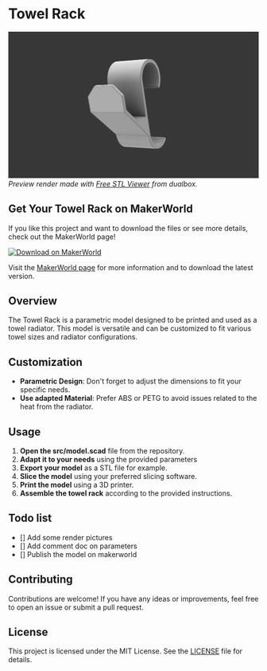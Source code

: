 # Towel Rack

![Towel Rack](/docs/heading-3d-draw.png)
*Preview render made with [Free STL Viewer](https://stl-viewer.dualbox.com/about) from dualbox.*

## Get Your Towel Rack on MakerWorld

If you like this project and want to download the files or see more details, check out the MakerWorld page!

[![Download on MakerWorld](https://img.shields.io/badge/Download%20on-MakerWorld-blue)](https://makerworld.com/en/models/1579253-radiator-towel-rack)

Visit the [MakerWorld page](https://makerworld.com/en/models/1579253-radiator-towel-rack) for more information and to download the latest version.

## Overview

The Towel Rack is a parametric model designed to be printed and used as a towel radiator. This model is versatile and can be customized to fit various towel sizes and radiator configurations.


## Customization

- **Parametric Design**: Don't forget to adjust the dimensions to fit your specific needs.
- **Use adapted Material**: Prefer ABS or PETG to avoid issues related to the heat from the radiator.

## Usage

1. **Open the src/model.scad** file from the repository.
2. **Adapt it to your needs** using the provided parameters
3. **Export your model** as a STL file for example.
2. **Slice the model** using your preferred slicing software.
3. **Print the model** using a 3D printer.
4. **Assemble the towel rack** according to the provided instructions.

## Todo list

- [] Add some render pictures
- [] Add comment doc on parameters
- [] Publish the model on makerworld

## Contributing

Contributions are welcome! If you have any ideas or improvements, feel free to open an issue or submit a pull request.

## License

This project is licensed under the MIT License. See the [LICENSE](LICENSE) file for details.